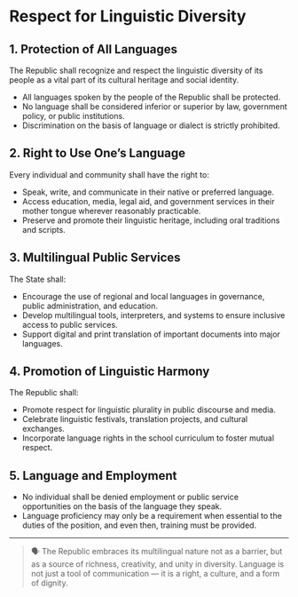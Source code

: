 # Respect for Linguistic Diversity

## 1. Protection of All Languages

The Republic shall recognize and respect the linguistic diversity of its people as a vital part of its cultural heritage and social identity.

- All languages spoken by the people of the Republic shall be protected.
- No language shall be considered inferior or superior by law, government policy, or public institutions.
- Discrimination on the basis of language or dialect is strictly prohibited.

## 2. Right to Use One’s Language

Every individual and community shall have the right to:

- Speak, write, and communicate in their native or preferred language.
- Access education, media, legal aid, and government services in their mother tongue wherever reasonably practicable.
- Preserve and promote their linguistic heritage, including oral traditions and scripts.

## 3. Multilingual Public Services

The State shall:

- Encourage the use of regional and local languages in governance, public administration, and education.
- Develop multilingual tools, interpreters, and systems to ensure inclusive access to public services.
- Support digital and print translation of important documents into major languages.

## 4. Promotion of Linguistic Harmony

The Republic shall:

- Promote respect for linguistic plurality in public discourse and media.
- Celebrate linguistic festivals, translation projects, and cultural exchanges.
- Incorporate language rights in the school curriculum to foster mutual respect.

## 5. Language and Employment

- No individual shall be denied employment or public service opportunities on the basis of the language they speak.
- Language proficiency may only be a requirement when essential to the duties of the position, and even then, training must be provided.

---

> 🗣️ The Republic embraces its multilingual nature not as a barrier, but as a source of richness, creativity, and unity in diversity. Language is not just a tool of communication — it is a right, a culture, and a form of dignity.
